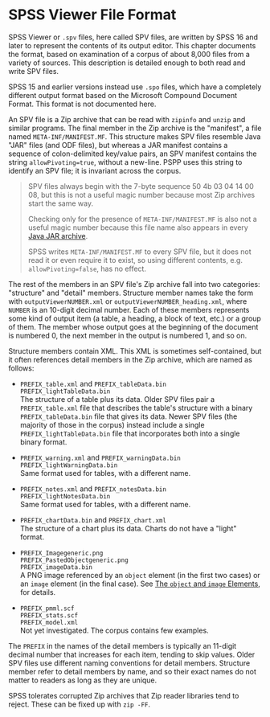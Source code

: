 # SPSS Viewer File Format

SPSS Viewer or `.spv` files, here called SPV files, are written by SPSS
16 and later to represent the contents of its output editor.  This
chapter documents the format, based on examination of a corpus of about
8,000 files from a variety of sources.  This description is detailed
enough to both read and write SPV files.

SPSS 15 and earlier versions instead use `.spo` files, which have a
completely different output format based on the Microsoft Compound
Document Format.  This format is not documented here.

An SPV file is a Zip archive that can be read with `zipinfo` and
`unzip` and similar programs.  The final member in the Zip archive is
the "manifest", a file named `META-INF/MANIFEST.MF`.  This structure
makes SPV files resemble Java "JAR" files (and ODF files), but whereas a
JAR manifest contains a sequence of colon-delimited key/value pairs, an
SPV manifest contains the string `allowPivoting=true`, without a
new-line.  PSPP uses this string to identify an SPV file; it is
invariant across the corpus.

> SPV files always begin with the 7-byte sequence 50 4b 03 04 14 00
> 08, but this is not a useful magic number because most Zip archives
> start the same way.
>
> Checking only for the presence of `META-INF/MANIFEST.MF` is also not
> a useful magic number because this file name also appears in every
> [Java JAR archive].
>
> SPSS writes `META-INF/MANIFEST.MF` to every SPV file, but it does
> not read it or even require it to exist, so using different
> contents, e.g. `allowPivoting=false`, has no effect.
>
> [Java JAR archive]: https://docs.oracle.com/javase/8/docs/technotes/guides/jar/jar.html

The rest of the members in an SPV file's Zip archive fall into two
categories: "structure" and "detail" members.  Structure member names
take the form with `outputViewerNUMBER.xml` or
`outputViewerNUMBER_heading.xml`, where `NUMBER` is an 10-digit decimal
number.  Each of these members represents some kind of output item (a
table, a heading, a block of text, etc.)  or a group of them.  The
member whose output goes at the beginning of the document is numbered
0, the next member in the output is numbered 1, and so on.

Structure members contain XML. This XML is sometimes self-contained,
but it often references detail members in the Zip archive, which are
named as follows:

* `PREFIX_table.xml` and `PREFIX_tableData.bin`  
  `PREFIX_lightTableData.bin`  
  The structure of a table plus its data.  Older SPV files pair a
  `PREFIX_table.xml` file that describes the table's structure with a
  binary `PREFIX_tableData.bin` file that gives its data.  Newer SPV
  files (the majority of those in the corpus) instead include a
  single `PREFIX_lightTableData.bin` file that incorporates both into
  a single binary format.

* `PREFIX_warning.xml` and `PREFIX_warningData.bin`  
  `PREFIX_lightWarningData.bin`  
  Same format used for tables, with a different name.

* `PREFIX_notes.xml` and `PREFIX_notesData.bin`  
  `PREFIX_lightNotesData.bin`  
  Same format used for tables, with a different name.

* `PREFIX_chartData.bin` and `PREFIX_chart.xml`  
  The structure of a chart plus its data.  Charts do not have a
  "light" format.

* `PREFIX_Imagegeneric.png`  
  `PREFIX_PastedObjectgeneric.png`  
  `PREFIX_imageData.bin`  
  A PNG image referenced by an `object` element (in the first two
  cases) or an `image` element (in the final case).  See [The `object`
  and `image` Elements](structure.md#the-object-and-image-elements),
  for details.

* `PREFIX_pmml.scf`  
  `PREFIX_stats.scf`  
  `PREFIX_model.xml`  
  Not yet investigated.  The corpus contains few examples.

The `PREFIX` in the names of the detail members is typically an
11-digit decimal number that increases for each item, tending to skip
values.  Older SPV files use different naming conventions for detail
members.  Structure member refer to detail members by name, and so
their exact names do not matter to readers as long as they are unique.

SPSS tolerates corrupted Zip archives that Zip reader libraries tend
to reject.  These can be fixed up with `zip -FF`.
